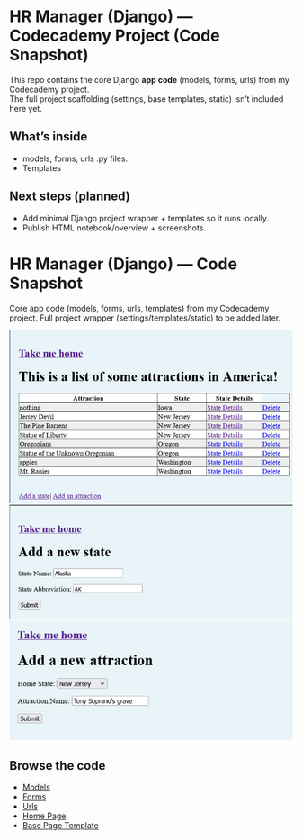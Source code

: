 # HR Manager (Django) — Codecademy Project (Code Snapshot)

This repo contains the core Django **app code** (models, forms, urls) from my Codecademy project.  
The full project scaffolding (settings, base templates, static) isn’t included here yet.

## What’s inside
- models, forms, urls .py files.
- Templates

## Next steps (planned)
- Add minimal Django project wrapper + templates so it runs locally.
- Publish HTML notebook/overview + screenshots.
# HR Manager (Django) — Code Snapshot
Core app code (models, forms, urls, templates) from my Codecademy project. Full project wrapper (settings/templates/static) to be added later.

![Image 1](./screen1.jpg)
![Image 2](./screen2.jpg)
![Image 3](./screen3.jpg)

## Browse the code

- [Models](./models.py)  
- [Forms](./forms.py)  
- [Urls](./urls.py)  
- [Home Page](home.html)  
- [Base Page Template](base.html)

